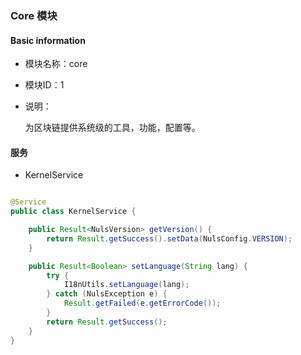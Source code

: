 ### Core 模块

#### Basic information

- 模块名称：core

- 模块ID：1

- 说明： 

  为区块链提供系统级的工具，功能，配置等。

#### 服务

- KernelService

```java

@Service
public class KernelService {

    public Result<NulsVersion> getVersion() {
        return Result.getSuccess().setData(NulsConfig.VERSION);
    }

    public Result<Boolean> setLanguage(String lang) {
        try {
            I18nUtils.setLanguage(lang);
        } catch (NulsException e) {
            Result.getFailed(e.getErrorCode());
        }
        return Result.getSuccess();
    }
}
```

